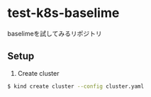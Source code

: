 # test-k8s-baselime
baselimeを試してみるリポジトリ


## Setup

1. Create cluster

```bash
$ kind create cluster --config cluster.yaml
```